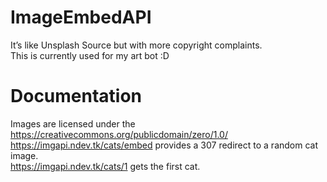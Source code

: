 # ImageEmbedAPI
It’s like Unsplash Source but with more copyright complaints.  
This is currently used for my art bot :D
# Documentation
Images are licensed under the https://creativecommons.org/publicdomain/zero/1.0/  
https://imgapi.ndev.tk/cats/embed provides a 307 redirect to a random cat image.  
https://imgapi.ndev.tk/cats/1 gets the first cat.
